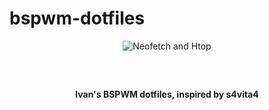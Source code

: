 # bspwm-dotfiles

<!-- Screenshot -->
<div align="center">
    <img src="assets/initial.png" alt="Neofetch and Htop">
</div>

<h2></h2><br>

<p align="center">
  <b> Ivan's BSPWM dotfiles, inspired by s4vita4 </b>
</p>


<h2></h2><br>

